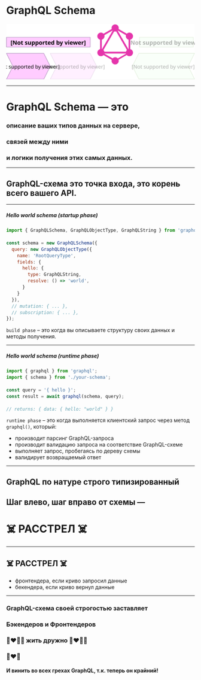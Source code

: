 # GraphQL Schema

![Диаграмма экосистемы](./diagram-ecosystem-schema.svg) <!-- .element: style="width: 90vw;" class="plain"  -->

-----

# GraphQL Schema — это

### описание ваших типов данных на сервере, <!-- .element: class="fragment" -->

### связей между ними <!-- .element: class="fragment" -->

### и логики получения этих самых данных. <!-- .element: class="fragment" -->

-----

## GraphQL-схема это точка входа, это корень всего вашего API.

-----

##### Hello world schema (startup phase)

```js
import { GraphQLSchema, GraphQLObjectType, GraphQLString } from 'graphql';

const schema = new GraphQLSchema({
  query: new GraphQLObjectType({
    name: 'RootQueryType',
    fields: {
      hello: {
        type: GraphQLString,
        resolve: () => 'world',
      }
    }
  }),
  // mutation: { ... },
  // subscription: { ... },
});

```

`build phase` – это когда вы описываете структуру своих данных и методы получения.

-----

##### Hello world schema (runtime phase)

```js
import { graphql } from 'graphql';
import { schema } from './your-schema';

const query = '{ hello }';
const result = await graphql(schema, query);

// returns: { data: { hello: "world" } }

```

<span>`runtime phase` – это когда выполняется клиентский запрос через метод `graphql()`, который:</span> <!-- .element: class="fragment" -->

- производит парсинг GraphQL-запроса <!-- .element: class="fragment" -->
- производит валидацию запроса на соответствие GraphQL-схеме <!-- .element: class="fragment" -->
- выполняет запрос, пробегаясь по дереву схемы <!-- .element: class="fragment" -->
- валидирует возвращаемый ответ <!-- .element: class="fragment" -->

-----

## GraphQL по натуре строго типизированный

## Шаг влево, шаг вправо от схемы — <!-- .element: class="fragment" -->

# ☠️ РАССТРЕЛ ☠️ <!-- .element: class="fragment" -->

-----

## ☠️ РАССТРЕЛ ☠️

- фронтендера, если криво запросил данные <!-- .element: class="fragment" -->
- бекендера, если криво вернул данные <!-- .element: class="fragment" -->

-----

### GraphQL-схема своей строгостью заставляет

### Бэкендеров и Фронтендеров

### 👩‍❤️‍💋‍👩 жить дружно 👨‍❤️‍💋‍👨

### 💋❤️🍻

#### И винить во всех грехах GraphQL, т.к. теперь он крайний! <!-- .element: class="fragment" -->
